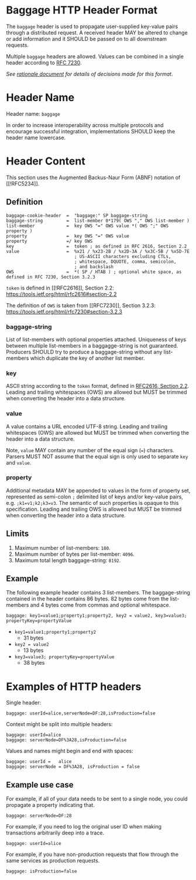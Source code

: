# Baggage HTTP Header Format

The `baggage` header is used to propagate user-supplied key-value pairs through a distributed request.
A received header MAY be altered to change or add information and it SHOULD be passed on to all downstream requests.

Multiple `baggage` headers are allowed. Values can be combined in a single header according to [RFC 7230](https://tools.ietf.org/html/rfc7230#page-24).

*See [rationale document](HTTP_HEADER_FORMAT_RATIONALE.md) for details of decisions made for this format.*


# Header Name

Header name: `baggage`

In order to increase interoperability across multiple protocols and encourage successful integration,
implementations SHOULD keep the header name lowercase.

# Header Content

This section uses the Augmented Backus-Naur Form (ABNF) notation of [[!RFC5234]].

## Definition

```ABNF
baggage-cookie-header  =  "baggage:" SP baggage-string
baggage-string         =  list-member 0*179( OWS "," OWS list-member )
list-member            =  key OWS "=" OWS value *( OWS ";" OWS property )
property               =  key OWS "=" OWS value
property               =/ key OWS
key                    =  token ; as defined in RFC 2616, Section 2.2
value                  =  %x21 / %x23-2B / %x2D-3A / %x3C-5B / %x5D-7E
                          ; US-ASCII characters excluding CTLs,
                          ; whitespace, DQUOTE, comma, semicolon,
                          ; and backslash
OWS                    =  *( SP / HTAB ) ; optional white space, as defined in RFC 7230, Section 3.2.3
```

`token` is defined in [[!RFC2616]], Section 2.2: https://tools.ietf.org/html/rfc2616#section-2.2

The definition of `OWS` is taken from [[RFC7230]], Section 3.2.3: https://tools.ietf.org/html/rfc7230#section-3.2.3

### baggage-string
List of list-members with optional properties attached.
Uniqueness of keys between multiple list-members in a baggagge-string is not guaranteed.
Producers SHOULD try to produce a baggage-string without any list-members which duplicate the key of another list member.

### key
ASCII string according to the `token` format, defined in [RFC2616, Section 2.2](https://tools.ietf.org/html/rfc2616#section-2.2).
Leading and trailing whitespaces (OWS) are allowed but MUST be trimmed when converting the header into a data structure.

### value
A value contains a URL encoded UTF-8 string.
Leading and trailing whitespaces (OWS) are allowed but MUST be trimmed when converting the header into a data structure.

Note, `value` MAY contain any number of the equal sign (`=`) characters. Parsers
MUST NOT assume that the equal sign is only used to separate `key` and `value`.

### property
Additional metadata MAY be appended to values in the form of property set, represented as semi-colon `;` delimited list of keys and/or key-value pairs, e.g. `;k1=v1;k2;k3=v3`. The semantic of such properties is opaque to this specification.
Leading and trailing OWS is allowed but MUST be trimmed when converting the header into a data structure.

## Limits
1. Maximum number of list-members: `180`.
2. Maximum number of bytes per list-member: `4096`.
3. Maximum total length baggage-string: `8192`.

## Example

The following example header contains 3 list-members.
The baggage-string contained in the header contains 86 bytes.
82 bytes come from the list-members and 4 bytes come from commas and optional whitespace.

```
baggage: key1=value1;property1;property2, key2 = value2, key3=value3; propertyKey=propertyValue
```

- `key1=value1;property1;property2`
  - 31 bytes
- `key2 = value2`
  - 13 bytes
- `key3=value3; propertyKey=propertyValue`
  - 38 bytes

# Examples of HTTP headers

Single header:

```
baggage: userId=alice,serverNode=DF:28,isProduction=false
```

Context might be split into multiple headers:

```
baggage: userId=alice
baggage: serverNode=DF%3A28,isProduction=false
```

Values and names might begin and end with spaces:

```
baggage: userId =   alice
baggage: serverNode = DF%3A28, isProduction = false
```

## Example use case

For example, if all of your data needs to be sent to a single node, you could propagate a property indicating that.
```
baggage: serverNode=DF:28
```

For example, if you need to log the original user ID when making transactions arbitrarily deep into a trace.
```
baggage: userId=alice
```

For example, if you have non-production requests that flow through the same services as production requests.
```
baggage: isProduction=false
```
